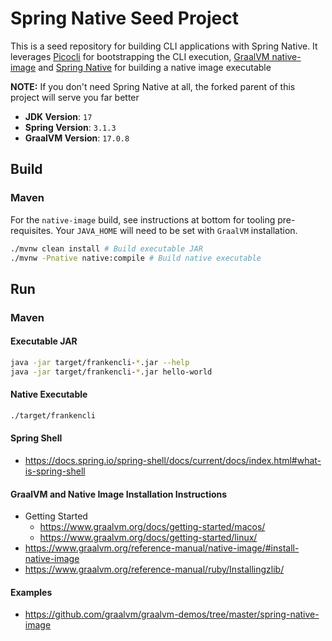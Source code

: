 # Spring Native Seed Project

This is a seed repository for building CLI applications with Spring Native.  It leverages
[Picocli](https://picocli.info/) for bootstrapping the CLI execution, 
[GraalVM native-image](https://www.graalvm.org/reference-manual/native-image/) and 
[Spring Native](https://docs.spring.io/spring-native/docs/current/reference/htmlsingle/) for building
a native image executable

**NOTE:** If you don't need Spring Native at all, the forked parent of this project will serve you far better

* **JDK Version**: `17`
* **Spring Version**: `3.1.3`
* **GraalVM Version**: `17.0.8` 

## Build

### Maven
For the `native-image` build, see instructions at bottom for tooling pre-requisites.  Your 
`JAVA_HOME` will need to be set with `GraalVM` installation.

```sh
./mvnw clean install # Build executable JAR
./mvnw -Pnative native:compile # Build native executable
```

## Run

### Maven

#### Executable JAR
```sh
java -jar target/frankencli-*.jar --help
java -jar target/frankencli-*.jar hello-world
```

#### Native Executable
```sh
./target/frankencli
```

#### Spring Shell

- https://docs.spring.io/spring-shell/docs/current/docs/index.html#what-is-spring-shell

#### GraalVM and Native Image Installation Instructions
- Getting Started
  - https://www.graalvm.org/docs/getting-started/macos/
  - https://www.graalvm.org/docs/getting-started/linux/
- https://www.graalvm.org/reference-manual/native-image/#install-native-image
- https://www.graalvm.org/reference-manual/ruby/Installingzlib/

#### Examples

- https://github.com/graalvm/graalvm-demos/tree/master/spring-native-image
